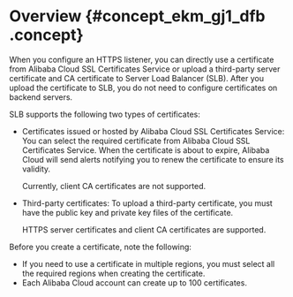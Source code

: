 # Overview {#concept_ekm_gj1_dfb .concept}

When you configure an HTTPS listener, you can directly use a certificate from Alibaba Cloud SSL Certificates Service or upload a third-party server certificate and CA certificate to Server Load Balancer \(SLB\). After you upload the certificate to SLB, you do not need to configure certificates on backend servers.

SLB supports the following two types of certificates:

-   Certificates issued or hosted by Alibaba Cloud SSL Certificates Service: You can select the required certificate from Alibaba Cloud SSL Certificates Service. When the certificate is about to expire, Alibaba Cloud will send alerts notifying you to renew the certificate to ensure its validity.

    Currently, client CA certificates are not supported.

-   Third-party certificates: To upload a third-party certificate, you must have the public key and private key files of the certificate.

    HTTPS server certificates and client CA certificates are supported.


Before you create a certificate, note the following:

-   If you need to use a certificate in multiple regions, you must select all the required regions when creating the certificate.
-   Each Alibaba Cloud account can create up to 100 certificates.

